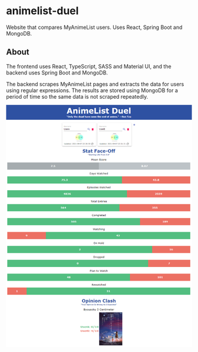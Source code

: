# animelist-duel

Website that compares MyAnimeList users. Uses React, Spring Boot and MongoDB.

## About

The frontend uses React, TypeScript, SASS and Material UI, and the backend uses Spring Boot and MongoDB.

The backend scrapes MyAnimeList pages and extracts the data for users using regular expressions. The results are stored using MongoDB for a period of time so the same data is not scraped repeatedly.

![Image of the frontend.](doc/project.png)
